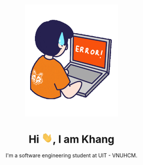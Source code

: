 <p align="center"><img src="./assets/giphy.gif" width="50%" height="50%"></p>

<h1 align="center">Hi <img src="https://raw.githubusercontent.com/KevinPatel04/KevinPatel04/master/Hi.gif" width="30px">, I am Khang </h1>
<p align="center" width="150px">I'm a software engineering student at UIT - VNUHCM.</p>
